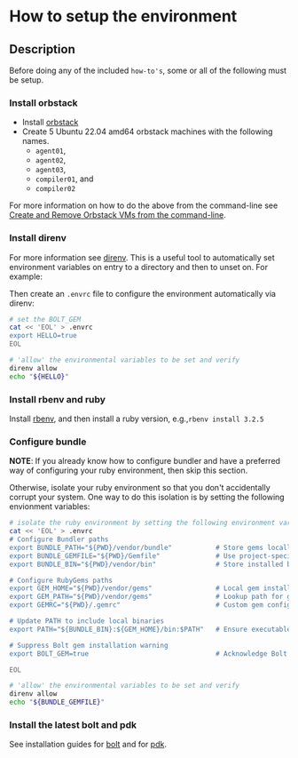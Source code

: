 # How to setup the environment

## Description

Before doing any of the included `how-to's`, some or all of the following must be setup.

### Install orbstack

* Install [orbstack](https://docs.orbstack.dev)
* Create 5 Ubuntu 22.04 amd64 orbstack machines with the following names.
  * `agent01`,
  * `agent02`,
  * `agent03`,
  * `compiler01`, and
  * `compiler02`

For more information on how to do the above from the command-line see [Create and Remove Orbstack VMs from the command-line](how_to_create_and_remove_orbstack_vms_from_cli.md).

### Install direnv

For more information see [direnv](https://direnv.net).  This is a useful tool to automatically set environment variables on entry to a directory and then to unset on.  For example:

Then create an `.envrc` file to configure the environment automatically via direnv:

```bash
# set the BOLT_GEM
cat << 'EOL' > .envrc
export HELLO=true
EOL

# 'allow' the environmental variables to be set and verify
direnv allow
echo "${HELLO}"
```

### Install rbenv and ruby

Install [rbenv](https://github.com/rbenv/rbenv), and then install a ruby version, e.g.,`rbenv install 3.2.5`

### Configure bundle

**NOTE**: If you already know how to configure bundler and have a preferred way of configuring your ruby environment, then skip this section.

Otherwise, isolate your ruby environment so that you don't accidentally corrupt your system.  One way to do this isolation is by setting the following envionment variables:

```bash
# isolate the ruby environment by setting the following environment variables for bundle and gem installations
cat << 'EOL' > .envrc
# Configure Bundler paths  
export BUNDLE_PATH="${PWD}/vendor/bundle"           # Store gems locally  
export BUNDLE_GEMFILE="${PWD}/Gemfile"              # Use project-specific Gemfile  
export BUNDLE_BIN="${PWD}/vendor/bin"               # Store installed binaries  

# Configure RubyGems paths  
export GEM_HOME="${PWD}/vendor/gems"                # Local gem installation directory  
export GEM_PATH="${PWD}/vendor/gems"                # Lookup path for gems  
export GEMRC="${PWD}/.gemrc"                        # Custom gem configuration  

# Update PATH to include local binaries  
export PATH="${BUNDLE_BIN}:${GEM_HOME}/bin:$PATH"   # Ensure executables are found  

# Suppress Bolt gem installation warning  
export BOLT_GEM=true                                # Acknowledge Bolt is installed as a gem  

EOL

# 'allow' the environmental variables to be set and verify
direnv allow
echo "${BUNDLE_GEMFILE}"
```

### Install the latest bolt and pdk

See installation guides for [bolt](https://www.puppet.com/docs/bolt/latest/bolt_installing) and for [pdk](https://www.puppet.com/docs/pdk/3.x/pdk_install).

